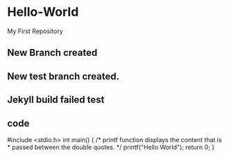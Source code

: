 # Hello-World
My First Repository


## New Branch created
## New test branch created.

## Jekyll build failed test

## code

#include <stdio.h>
int main()
{
   /* printf function displays the content that is
    * passed between the double quotes.
    */
   printf("Hello World");
   return 0;
}
